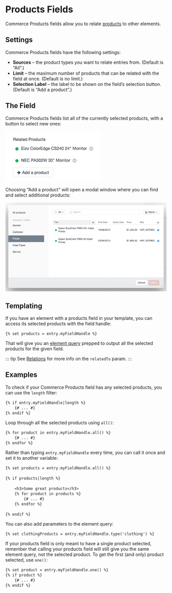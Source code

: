 # Products Fields

Commerce Products fields allow you to relate [products](products-variants.md#products) to other elements.

## Settings

Commerce Products fields have the following settings:

- **Sources** – the product types you want to relate entries from. (Default is “All”.)
- **Limit** – the maximum number of products that can be related with the field at once. (Default is no limit.)
- **Selection Label** – the label to be shown on the field’s selection button. (Default is “Add a product”.)

## The Field

Commerce Products fields list all of the currently selected products, with a button to select new ones:

<img src="./assets/product-field-example.png" width="297" alt="Products field">

Choosing “Add a product” will open a modal window where you can find and select additional products:

<img src="./assets/product-field-modal.png" width="600" alt="Product selection modal">

## Templating

If you have an element with a products field in your template, you can access its selected products with the field handle:

```twig
{% set products = entry.myFieldHandle %}
```

That will give you an [element query](/3.x/element-queries.md) prepped to output all the selected products for the given field.

::: tip
See [Relations](/3.x/relations.md) for more info on the `relatedTo` param.
:::

## Examples

To check if your Commerce Products field has any selected products, you can use the `length` filter:

```twig
{% if entry.myFieldHandle|length %}
    {# ... #}
{% endif %}
```

Loop through all the selected products using `all()`:

```twig
{% for product in entry.myFieldHandle.all() %}
    {# ... #}
{% endfor %}
```

Rather than typing `entry.myFieldHandle` every time, you can call it once and set it to another variable:

```twig
{% set products = entry.myFieldHandle.all() %}

{% if products|length %}

    <h3>Some great products</h3>
    {% for product in products %}
        {# ... #}
    {% endfor %}

{% endif %}
```

You can also add parameters to the element query:

```twig
{% set clothingProducts = entry.myFieldHandle.type('clothing') %}
```

If your products field is only meant to have a single product selected, remember that calling your products field will still give you the same element query, not the selected product. To get the first (and only) product selected, use `one()`:

```twig
{% set product = entry.myFieldHandle.one() %}
{% if product %}
    {# ... #}
{% endif %}
```
